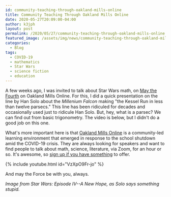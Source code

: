 ```yaml
---
id: community-teaching-through-oakland-mills-online
title: Community Teaching Through Oakland Mills Online
date: 2020-05-27T20:09:00-04:00
author: k3jph
layout: post
permalink: /2020/05/27/community-teaching-through-oakland-mills-online
featured_image: /assets/img/news/community-teaching-through-oakland-mills-online.webp
categories:
  - Blog
tags:
  - COVID-19
  - mathematics
  - Star Wars
  - science fiction
  - education
---
```


A few weeks ago, I was invited to talk about Star Wars math, on
[May the Fourth](https://www.starwars.com/star-wars-day) on Oakland
Mills Online.  For this, I did a quick presentation on the line by
Han Solo about the _Millenium Falcon_ making "the Kessel Run in
less than twelve parsecs."  This line has been ridiculed for decades
and occasionally used just to ridicule Han Solo.  But, hey, what
is a parsec?  We can find out from basic trigonometry.  The video
is below, but I didn't do a good job on this one.

What's more important here is that [Oakland Mills
Online](https://www.oaklandmillsonline.com/) is a community-led
learning environment that emerged in response to the school shutdown
amid the COVID-19 crisis.  They are always looking for speakers and
want to find people to talk about math, science, literature, via
Zoom, for an hour or so.  It's awesome, so [sign up if you have
something](https://www.oaklandmillsonline.com/presenter-sign-up.html) to
offer.

{% include youtube.html id="VzXpO9Fr-jo" %}

And may the Force be with you, always.

_Image from Star Wars: Episode IV--A New Hope, as Solo says something
stupid._
